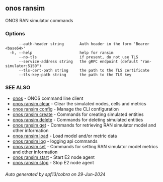 <!--
SPDX-FileCopyrightText: 2019-present Open Networking Foundation <info@opennetworking.org>

SPDX-License-Identifier: Apache-2.0
-->

## onos ransim

ONOS RAN simulator commands

### Options

```
      --auth-header string       Auth header in the form 'Bearer <base64>'
  -h, --help                     help for ransim
      --no-tls                   if present, do not use TLS
      --service-address string   the gRPC endpoint (default "ran-simulator:5150")
      --tls-cert-path string     the path to the TLS certificate
      --tls-key-path string      the path to the TLS key
```

### SEE ALSO

* [onos](onos.md)	 - ONOS command line client
* [onos ransim clear](onos_ransim_clear.md)	 - Clear the simulated nodes, cells and metrics
* [onos ransim config](onos_ransim_config.md)	 - Manage the CLI configuration
* [onos ransim create](onos_ransim_create.md)	 - Commands for creating simulated entities
* [onos ransim delete](onos_ransim_delete.md)	 - Commands for deleting simulated entities
* [onos ransim get](onos_ransim_get.md)	 - Commands for retrieving RAN simulator model and other information
* [onos ransim load](onos_ransim_load.md)	 - Load model and/or metric data
* [onos ransim log](onos_ransim_log.md)	 - logging api commands
* [onos ransim set](onos_ransim_set.md)	 - Commands for setting RAN simulator model metrics and other information
* [onos ransim start](onos_ransim_start.md)	 - Start E2 node agent
* [onos ransim stop](onos_ransim_stop.md)	 - Stop E2 node agent

###### Auto generated by spf13/cobra on 29-Jun-2024
